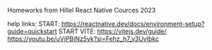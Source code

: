 Homeworks from Hillel React Native Cources 2023

help links:
START:
https://reactnative.dev/docs/environment-setup?guide=quickstart
START VITE:
https://vitejs.dev/guide/
https://youtu.be/uVjPBiNz5yk?si=Fehz_h7_v3Uvlbkc

